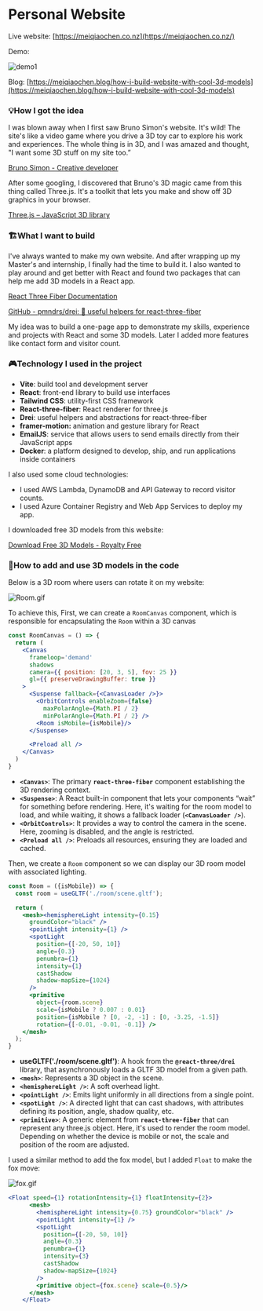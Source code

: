 # Personal Website

Live website: [https://meiqiaochen.co.nz](https://meiqiaochen.co.nz/)

Demo:

![demo1](https://github.com/erinchocolate/my-portfolio/blob/main/src/assets/project/portfolio.gif)

Blog: [https://meiqiaochen.blog/how-i-build-website-with-cool-3d-models](https://meiqiaochen.blog/how-i-build-website-with-cool-3d-models)

### 💡How I got the idea

I was blown away when I first saw Bruno Simon's website. It's wild! The site's like a video game where you drive a 3D toy car to explore his work and experiences. The whole thing is in 3D, and I was amazed and thought, "I want some 3D stuff on my site too.”

[Bruno Simon - Creative developer](https://bruno-simon.com/)

After some googling, I discovered that Bruno's 3D magic came from this thing called Three.js. It's a toolkit that lets you make and show off 3D graphics in your browser.

[Three.js – JavaScript 3D library](https://threejs.org/)

### 🏗️What I want to build

I've always wanted to make my own website. And after wrapping up my Master's and internship, I finally had the time to build it. I also wanted to play around and get better with React and found two packages that can help me add 3D models in a React app.

[React Three Fiber Documentation](https://docs.pmnd.rs/react-three-fiber/getting-started/introduction)

[GitHub - pmndrs/drei: 🥉 useful helpers for react-three-fiber](https://github.com/pmndrs/drei#readme)

My idea was to build a one-page app to demonstrate my skills, experience and projects with React and some 3D models. Later I added more features like contact form and visitor count.

### 🎮Technology I used in the project

- **Vite**: build tool and development server
- **React**: front-end library to build use interfaces
- **Tailwind CSS**: utility-first CSS framework
- **React-three-fiber**: React renderer for three.js
- **Drei**: useful helpers and abstractions for react-three-fiber
- **framer-motion:** animation and gesture library for React
- **EmailJS**: service that allows users to send emails directly from their JavaScript apps
- **Docker**: a platform designed to develop, ship, and run applications inside containers

I also used some cloud technologies:

- I used AWS Lambda, DynamoDB and API Gateway to record visitor counts.
- I used Azure Container Registry and Web App Services to deploy my app.

I downloaded free 3D models from this website:

[Download Free 3D Models - Royalty Free](https://sketchfab.com/features/free-3d-models)

### 🎲How to add and use 3D models in the code

Below is a 3D room where users can rotate it on my website:

![Room.gif](https://github.com/erinchocolate/my-portfolio/blob/main/gif/Room.gif)

To achieve this,  First, we can create a `RoomCanvas` component, which is responsible for encapsulating the `Room` within a 3D canvas

```jsx
const RoomCanvas = () => {
  return (
    <Canvas
      frameloop='demand'
      shadows
      camera={{ position: [20, 3, 5], fov: 25 }}
      gl={{ preserveDrawingBuffer: true }}
    >
      <Suspense fallback={<CanvasLoader />}>
        <OrbitControls enableZoom={false}
          maxPolarAngle={Math.PI / 2}
          minPolarAngle={Math.PI / 2} />
        <Room isMobile={isMobile}/>
      </Suspense>

      <Preload all />
    </Canvas>
  )
}
```

- **`<Canvas>`**: The primary **`react-three-fiber`** component establishing the 3D rendering context.
- **`<Suspense>`**: A React built-in component that lets your components “wait” for something before rendering. Here, it's waiting for the room model to load, and while waiting, it shows a fallback loader (**`<CanvasLoader />`**).
- **`<OrbitControls>`**: It provides a way to control the camera in the scene. Here, zooming is disabled, and the angle is restricted.
- **`<Preload all />`**: Preloads all resources, ensuring they are loaded and cached.

Then, we create a `Room` component so we can display our 3D room model with associated lighting.

```jsx
const Room = ({isMobile}) => {
  const room = useGLTF('./room/scene.gltf');

  return (
    <mesh><hemisphereLight intensity={0.15}
      groundColor="black" />
      <pointLight intensity={1} />
      <spotLight
        position={[-20, 50, 10]}
        angle={0.3}
        penumbra={1}
        intensity={1}
        castShadow
        shadow-mapSize={1024}
      />
      <primitive
        object={room.scene}
        scale={isMobile ? 0.007 : 0.01}
        position={isMobile ? [0, -2, -1] : [0, -3.25, -1.5]}
        rotation={[-0.01, -0.01, -0.1]} />
    </mesh>
  );
}
```

- **useGLTF('./room/scene.gltf')**: A hook from the **`@react-three/drei`** library, that asynchronously loads a GLTF 3D model from a given path.
- **`<mesh>`**: Represents a 3D object in the scene.
- **`<hemisphereLight />`**: A soft overhead light.
- **`<pointLight />`**: Emits light uniformly in all directions from a single point.
- **`<spotLight />`**: A directed light that can cast shadows, with attributes defining its position, angle, shadow quality, etc.
- **`<primitive>`**: A generic element from **`react-three-fiber`** that can represent any three.js object. Here, it's used to render the room model. Depending on whether the device is mobile or not, the scale and position of the room are adjusted.

I used a similar method to add the fox model, but I added `Float` to make the fox move:

![fox.gif](https://github.com/erinchocolate/my-portfolio/blob/main/gif/fox.gif)

```jsx
<Float speed={1} rotationIntensity={1} floatIntensity={2}>
      <mesh>
        <hemisphereLight intensity={0.75} groundColor="black" />
        <pointLight intensity={1} />
        <spotLight
          position={[-20, 50, 10]}
          angle={0.3}
          penumbra={1}
          intensity={3}
          castShadow
          shadow-mapSize={1024}
        />
        <primitive object={fox.scene} scale={0.5}/>
      </mesh>
    </Float>
```



